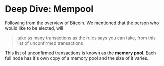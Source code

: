 # Deep Dive: Mempool

Following from the overview of Bitcoin. We mentioned that the person who would like to be elected, will

> take as many transactions as the rules says you can take, from this list of unconfirmed transactions

This list of unconfirmed transactions is known as the **memory pool**. Each full node has it's own copy of a memory pool and the size of it varies.

